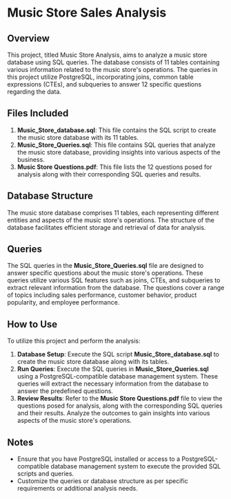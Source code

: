# Music Store Sales Analysis

## Overview
This project, titled Music Store Analysis, aims to analyze a music store database using SQL queries. The database consists of 11 tables containing various information related to the music store's operations. The queries in this project utilize PostgreSQL, incorporating joins, common table expressions (CTEs), and subqueries to answer 12 specific questions regarding the data.

## Files Included
1. **Music_Store_database.sql**: This file contains the SQL script to create the music store database with its 11 tables.
2. **Music_Store_Queries.sql**: This file contains SQL queries that analyze the music store database, providing insights into various aspects of the business.
3. **Music Store Questions.pdf**: This file lists the 12 questions posed for analysis along with their corresponding SQL queries and results.

## Database Structure
The music store database comprises 11 tables, each representing different entities and aspects of the music store's operations. The structure of the database facilitates efficient storage and retrieval of data for analysis.

## Queries
The SQL queries in the **Music_Store_Queries.sql** file are designed to answer specific questions about the music store's operations. These queries utilize various SQL features such as joins, CTEs, and subqueries to extract relevant information from the database. The questions cover a range of topics including sales performance, customer behavior, product popularity, and employee performance.

## How to Use
To utilize this project and perform the analysis:

1. **Database Setup**: Execute the SQL script **Music_Store_database.sql** to create the music store database along with its tables.
2. **Run Queries**: Execute the SQL queries in **Music_Store_Queries.sql** using a PostgreSQL-compatible database management system. These queries will extract the necessary information from the database to answer the predefined questions.
3. **Review Results**: Refer to the **Music Store Questions.pdf** file to view the questions posed for analysis, along with the corresponding SQL queries and their results. Analyze the outcomes to gain insights into various aspects of the music store's operations.

## Notes
- Ensure that you have PostgreSQL installed or access to a PostgreSQL-compatible database management system to execute the provided SQL scripts and queries.
- Customize the queries or database structure as per specific requirements or additional analysis needs.
